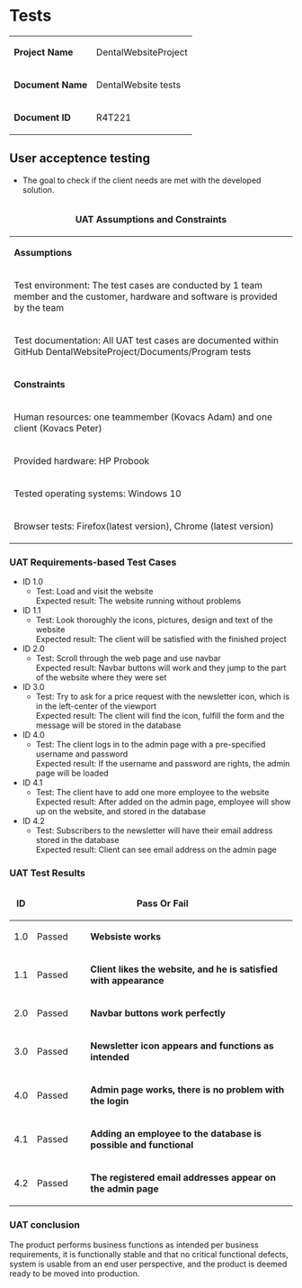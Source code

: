# Tests

<table>
  <tr>
    <td><b><p>Project Name</p></b></td>
    <td><p>DentalWebsiteProject</p></td>
  </tr>
    <tr>
    <td><b><p>Document Name</p></b></td>
    <td><p>DentalWebsite tests</p>
  </tr>
  <tr>
    <td><b><p>Document ID</p></b></td>
    <td><p>R4T221</p>
  </tr>
</table>

## User acceptence testing
* The goal to check if the client needs are met with the developed solution. 

<table>
  <thead>
  <tr>
    <td colspan=8><b><p align="center">UAT Assumptions and Constraints</p></b></td>
  </tr>
   </thead>
  <tr>
    <td colspan=8><b><p align="left">Assumptions</p></b></td>
  </tr>
  <tr>
    <td colspan=6><p>Test environment: The test cases are conducted by 1 team member and the customer, hardware and software is provided by the team </p></td>
  </tr>
  <tr>
    <td colspan=6><p>Test documentation: All UAT test cases are documented within GitHub DentalWebsiteProject/Documents/Program tests </p></td>
  </tr>
  <tr>
    <td colspan=8><b><p align="left">Constraints</p></b></td>
  </tr>
      <tr>
          <td colspan=6 ><p>Human resources: one teammember (Kovacs Adam) and one client (Kovacs Peter) </p></td>
     </tr>
      <tr>
          <td colspan=6><p>Provided hardware: HP Probook </p></td>
      </tr>
      <tr>
          <td colspan=6><p>Tested operating systems: Windows 10 </p></td>
      </tr>
      <tr>
          <td colspan=6><p>Browser tests: Firefox(latest version), Chrome (latest version) </p></td>
      </tr>
 </table> 

### UAT Requirements-based Test Cases
* ID 1.0   
  * Test: Load and visit the website  
Expected result: The website running without problems  
* ID 1.1  
  * Test: Look thoroughly the icons, pictures, design and text of the website  
Expected result: The client will be satisfied with the finished project
* ID 2.0  
  * Test: Scroll through the web page and use navbar  
Expected result: Navbar buttons will work and they jump to the part of the website where they were set
* ID 3.0
  * Test: Try to ask for a price request with the newsletter icon, which is in the left-center of the viewport  
Expected result: The client will find the icon, fulfill the form and the message will be stored in the database
* ID 4.0
  * Test: The client logs in to the admin page with a pre-specified username and password  
Expected result: If the username and password are rights, the admin page will be loaded
* ID 4.1
  * Test: The client have to add one more employee to the website  
Expected result: After added on the admin page, employee will show up on the website, and stored in the database
* ID 4.2
  * Test: Subscribers to the newsletter will have their email address stored in the database  
Expected result: Client can see email address on the admin page

### UAT Test Results
<table>
  <thead>
  	<tr>
    	<td colspan=1><b><p align="center">ID</p></b></td>
    	<td colspan=3><b><p align="center">Pass Or Fail</p></b></td>
  	</tr>
  </thead>
  <tr>
  	<td><p align="center">1.0</p></td>
  	<td><p>Passed</p></td>
    <td colspan=5><b><p>Websiste works</p></b></td>
  </tr>
  <tr>
  	<td><p align="center">1.1</p></td>
  	<td><p>Passed</p></td>
    <td colspan=5><b><p>Client likes the website, and he is satisfied with appearance</p></b></td>
  </tr>
  <tr>
  	<td><p align="center">2.0</p></td>
  	<td><p>Passed</p></td>
    <td colspan=5><b><p>Navbar buttons work perfectly</p></b></td>  
  </tr>
  <tr>
  	<td><p align="center">3.0</p></td>
  	<td><p>Passed</p></td>
    <td colspan=5><b><p>Newsletter icon appears and functions as intended</p></b></td>
  </tr>
  <tr>
  	<td><p align="center">4.0</p></td>
  	<td><p>Passed</p></td>
    <td colspan=5><b><p>Admin page works, there is no problem with the login</p></b></td>
  </tr>
  <tr>
  	<td><p align="center">4.1</p></td>
  	<td><p>Passed</p></td>
    <td colspan=5><b><p>Adding an employee to the database is possible and functional</p></b></td>
  </tr>
  <tr>
  	<td><p align="center">4.2</p></td>
  	<td><p>Passed</p></td>
    <td colspan=5><b><p>The registered email addresses appear on the admin page</p></b></td>
  </tr>
</table>

### UAT conclusion
The product performs business functions as intended per business requirements, it is functionally stable and that no critical functional defects, system is usable from an end user perspective, and the product is deemed ready to be moved into production.  
